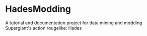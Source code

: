 # HadesModding
A tutorial and documentation project for data mining and modding Supergiant's action rougelike: Hades
